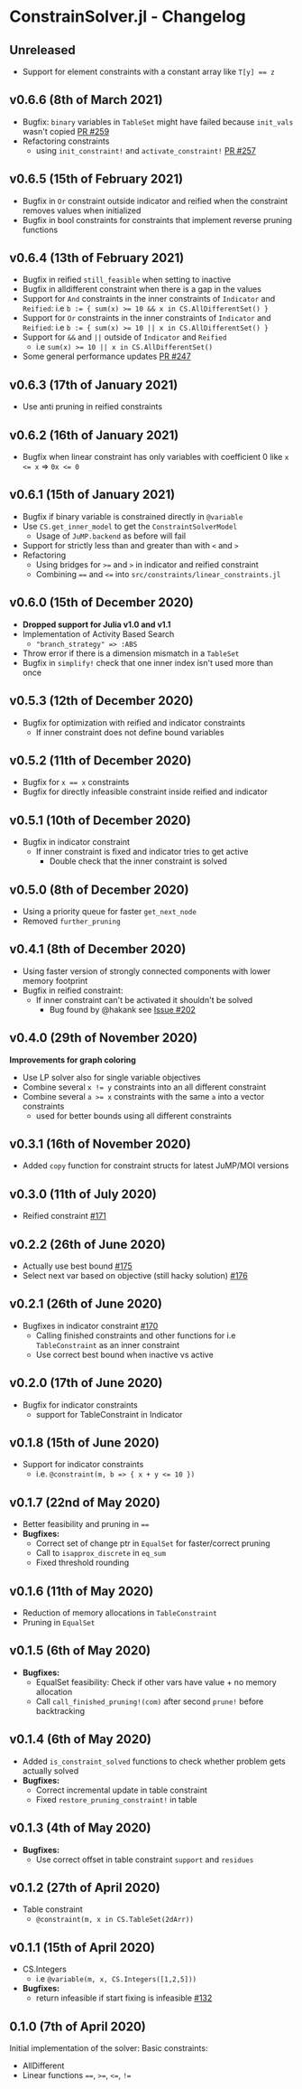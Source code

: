 # ConstrainSolver.jl - Changelog
 
## Unreleased
- Support for element constraints with a constant array like `T[y] == z`

## v0.6.6 (8th of March 2021)
- Bugfix: `binary` variables in `TableSet` might have failed because `init_vals` wasn't copied [PR #259](https://github.com/Wikunia/ConstraintSolver.jl/pull/259)
- Refactoring constraints
  - using `init_constraint!` and `activate_constraint!` [PR #257](https://github.com/Wikunia/ConstraintSolver.jl/pull/257)

## v0.6.5 (15th of February 2021)
- Bugfix in `Or` constraint outside indicator and reified when the constraint removes values when initialized
- Bugfix in bool constraints for constraints that implement reverse pruning functions

## v0.6.4 (13th of February 2021)
- Bugfix in reified `still_feasible` when setting to inactive
- Bugfix in alldifferent constraint when there is a gap in the values
- Support for `And` constraints in the inner constraints of `Indicator` and `Reified`:
    i.e `b := { sum(x) >= 10 && x in CS.AllDifferentSet() }`
- Support for `Or` constraints in the inner constraints of `Indicator` and `Reified`:
    i.e `b := { sum(x) >= 10 || x in CS.AllDifferentSet() }`
- Support for `&&` and `||` outside of `Indicator` and `Reified`
  - i.e `sum(x) >= 10 || x in CS.AllDifferentSet()`
- Some general performance updates [PR #247](https://github.com/Wikunia/ConstraintSolver.jl/pull/247)

## v0.6.3 (17th of January 2021)
- Use anti pruning in reified constraints

## v0.6.2 (16th of January 2021)
- Bugfix when linear constraint has only variables with coefficient 0 like `x <= x` => `0x <= 0`

## v0.6.1 (15th of January 2021)
- Bugfix if binary variable is constrained directly in `@variable`
- Use `CS.get_inner_model` to get the `ConstraintSolverModel`
  - Usage of `JuMP.backend` as before will fail
- Support for strictly less than and greater than with `<` and `>`
- Refactoring
  - Using bridges for `>=` and `>` in indicator and reified constraint
  - Combining `==` and `<=` into `src/constraints/linear_constraints.jl`

## v0.6.0 (15th of December 2020) 
- **Dropped support for Julia v1.0 and v1.1**
- Implementation of Activity Based Search
  - `"branch_strategy" => :ABS`
- Throw error if there is a dimension mismatch in a `TableSet`
- Bugfix in `simplify!` check that one inner index isn't used more than once

## v0.5.3 (12th of December 2020)
- Bugfix for optimization with reified and indicator constraints
  - If inner constraint does not define bound variables

## v0.5.2 (11th of December 2020)
- Bugfix for `x == x` constraints
- Bugfix for directly infeasible constraint inside reified and indicator 

## v0.5.1 (10th of December 2020)
- Bugfix in indicator constraint 
  - If inner constraint is fixed and indicator tries to get active
    - Double check that the inner constraint is solved

## v0.5.0 (8th of December 2020)
- Using a priority queue for faster `get_next_node`
- Removed `further_pruning`

## v0.4.1 (8th of December 2020)
- Using faster version of strongly connected components with lower memory footprint
- Bugfix in reified constraint:
  - If inner constraint can't be activated it shouldn't be solved
    - Bug found by @hakank see [Issue #202](https://github.com/Wikunia/ConstraintSolver.jl/issues/202)

## v0.4.0 (29th of November 2020)
**Improvements for graph coloring**
- Use LP solver also for single variable objectives
- Combine several `x != y` constraints into an all different constraint
- Combine several `a >= x` constraints with the same `a` into a vector constraints
  - used for better bounds using all different constraints

## v0.3.1 (16th of November 2020)
- Added `copy` function for constraint structs for latest JuMP/MOI versions

## v0.3.0 (11th of July 2020)
- Reified constraint [#171](https://github.com/Wikunia/ConstraintSolver.jl/pull/171)

## v0.2.2 (26th of June 2020)
- Actually use best bound [#175](https://github.com/Wikunia/ConstraintSolver.jl/pull/175)
- Select next var based on objective (still hacky solution) [#176](https://github.com/Wikunia/ConstraintSolver.jl/issues/176)

## v0.2.1 (26th of June 2020)
- Bugfixes in indicator constraint [#170](https://github.com/Wikunia/ConstraintSolver.jl/issues/170)
  - Calling finished constraints and other functions for i.e `TableConstraint` as an inner constraint
  - Use correct best bound when inactive vs active

## v0.2.0 (17th of June 2020)
- Bugfix for indicator constraints
    - support for TableConstraint in Indicator

## v0.1.8 (15th of June 2020)
- Support for indicator constraints
    - i.e. `@constraint(m, b => { x + y <= 10 })`

## v0.1.7 (22nd of May 2020)
- Better feasibility and pruning in `==`
- **Bugfixes:**
  - Correct set of change ptr in `EqualSet` for faster/correct pruning
  - Call to `isapprox_discrete` in `eq_sum`
  - Fixed threshold rounding

## v0.1.6 (11th of May 2020)
- Reduction of memory allocations in `TableConstraint`
- Pruning in `EqualSet`

## v0.1.5 (6th of May 2020)
- **Bugfixes:**
  - EqualSet feasibility: Check if other vars have value + no memory allocation
  - Call `call_finished_pruning!(com)` after second `prune!` before backtracking

## v0.1.4 (6th of May 2020)
- Added `is_constraint_solved` functions to check whether problem gets actually solved
- **Bugfixes:**
  - Correct incremental update in table constraint
  - Fixed `restore_pruning_constraint!` in table
  
## v0.1.3 (4th of May 2020)
- **Bugfixes:**
  - Use correct offset in table constraint `support` and `residues`

## v0.1.2 (27th of April 2020)
- Table constraint
  - `@constraint(m, x in CS.TableSet(2dArr))`

## v0.1.1 (15th of April 2020)
- CS.Integers
  - i.e `@variable(m, x, CS.Integers([1,2,5]))`
- **Bugfixes:**
  - return infeasible if start fixing is infeasible [#132](https://github.com/Wikunia/ConstraintSolver.jl/pull/132) 

## 0.1.0 (7th of April 2020)
Initial implementation of the solver:
Basic constraints: 
- AllDifferent
- Linear functions `==`, `>=`, `<=`, `!=`